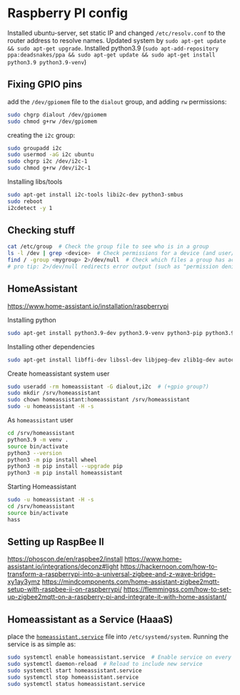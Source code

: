 # Raspberry PI config


Installed ubuntu-server, set static IP and changed `/etc/resolv.conf` to the router address to resolve names.
Updated system by `sudo apt-get update && sudo apt-get upgrade`. 
Installed python3.9 (`sudo apt-add-repository ppa:deadsnakes/ppa && sudo apt-get update && sudo apt-get install python3.9 python3.9-venv`)

## Fixing GPIO pins
add the `/dev/gpiomem` file to the `dialout` group, and adding `rw` permissions:
```bash
sudo chgrp dialout /dev/gpiomem
sudo chmod g+rw /dev/gpiomem
```
creating the `i2c` group:
```bash
sudo groupadd i2c
sudo usermod -aG i2c ubuntu
sudo chgrp i2c /dev/i2c-1
sudo chmod g+rw /dev/i2c-1
```
Installing libs/tools
```bash
sudo apt-get install i2c-tools libi2c-dev python3-smbus
sudo reboot
i2cdetect -y 1
```

## Checking stuff

```bash
cat /etc/group  # Check the group file to see who is in a group
ls -l /dev | grep <device>  # Check permissions for a device (and user/group that has access to it)
find / -group <mygroup> 2>/dev/null  # Check which files a group has access to
# pro tip: 2>/dev/null redirects error output (such as "permission denied") to /dev/null so it isn't printed
```

## HomeAssistant
https://www.home-assistant.io/installation/raspberrypi

Installing python
```bash
sudo apt-get install python3.9-dev python3.9-venv python3-pip python3.9
```
Installing other dependencies
```bash
sudo apt-get install libffi-dev libssl-dev libjpeg-dev zlib1g-dev autoconf build-essential libopenjp2-7 libtiff5 libturbojpeg tzdata
```
Create homeassistant system user
```bash
sudo useradd -rm homeassistant -G dialout,i2c  # (+gpio group?)
sudo mkdir /srv/homeassistant
sudo chown homeassistant:homeassistant /srv/homeassistant
sudo -u homeassistant -H -s
```

As `homeassistant` user
```bash
cd /srv/homeassistant
python3.9 -m venv .
source bin/activate
python3 --version
python3 -m pip install wheel
python3 -m pip install --upgrade pip
python3 -m pip install homeassistant
```

Starting Homeassistant
```bash
sudo -u homeassistant -H -s
cd /srv/homeassistant
source bin/activate
hass
```

## Setting up RaspBee II
https://phoscon.de/en/raspbee2/install
https://www.home-assistant.io/integrations/deconz#light
https://hackernoon.com/how-to-transform-a-raspberrypi-into-a-universal-zigbee-and-z-wave-bridge-xy1ay3ymz
https://mindcomponents.com/home-assistant-zigbee2mqtt-setup-with-raspbee-ii-on-raspberrypi/
https://flemmingss.com/how-to-set-up-zigbee2mqtt-on-a-raspberry-pi-and-integrate-it-with-home-assistant/


## Homeassistant as a Service (HaaaS)
place the [`homeassistant.service`](homeassistant.service) file into `/etc/systemd/system`.
Running the service is as simple as:
```bash
sudo systemctl enable homeassistant.service  # Enable service on every reboot
sudo systemctl daemon-reload  # Reload to include new service
sudo systemctl start homeassistant.service
sudo systemctl stop homeassistant.service
sudo systemctl status homeassistant.service
```

